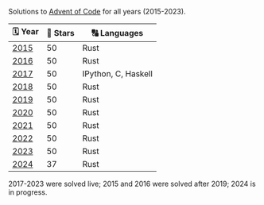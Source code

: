 Solutions to [Advent of Code](https://adventofcode.com) for all years (2015-2023).

|🗓 Year                                |🌟 Stars |🔠 Languages        |
|---------------------------------------|---------|---------------------|
| [2015](https://adventofcode.com/2015) | 50      | Rust                |
| [2016](https://adventofcode.com/2016) | 50      | Rust                |
| [2017](https://adventofcode.com/2017) | 50      | IPython, C, Haskell |
| [2018](https://adventofcode.com/2018) | 50      | Rust                |
| [2019](https://adventofcode.com/2019) | 50      | Rust                |
| [2020](https://adventofcode.com/2020) | 50      | Rust                |
| [2021](https://adventofcode.com/2021) | 50      | Rust                |
| [2022](https://adventofcode.com/2022) | 50      | Rust                |
| [2023](https://adventofcode.com/2023) | 50      | Rust                |
| [2024](https://adventofcode.com/2024) | 37      | Rust                |

2017-2023 were solved live;
2015 and 2016 were solved after 2019;
2024 is in progress.
